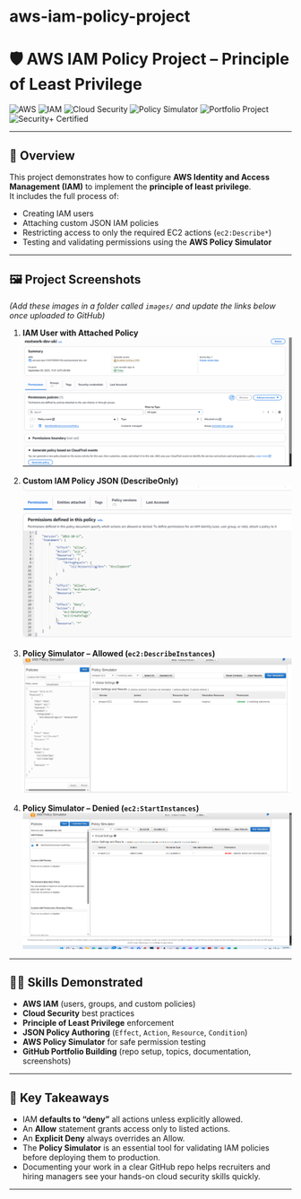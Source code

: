# aws-iam-policy-project
# 🛡️ AWS IAM Policy Project – Principle of Least Privilege

![AWS](https://img.shields.io/badge/Skill-AWS-orange?style=for-the-badge&logo=amazon-aws)
![IAM](https://img.shields.io/badge/Skill-IAM-blue?style=for-the-badge)
![Cloud Security](https://img.shields.io/badge/Skill-Cloud%20Security-green?style=for-the-badge)
![Policy Simulator](https://img.shields.io/badge/Tool-Policy%20Simulator-lightgrey?style=for-the-badge)
![Portfolio Project](https://img.shields.io/badge/Type-Portfolio%20Project-yellow?style=for-the-badge)
![Security+ Certified](https://img.shields.io/badge/Certification-Security%2B-red?style=for-the-badge)

---

## 📌 Overview
This project demonstrates how to configure **AWS Identity and Access Management (IAM)** to implement the **principle of least privilege**.  
It includes the full process of:  
- Creating IAM users  
- Attaching custom JSON IAM policies  
- Restricting access to only the required EC2 actions (`ec2:Describe*`)  
- Testing and validating permissions using the **AWS Policy Simulator**

---

## 🖼️ Project Screenshots
*(Add these images in a folder called `images/` and update the links below once uploaded to GitHub)*

1. **IAM User with Attached Policy**  
   ![IAM User and Policy](images/user-with-policy.png)

2. **Custom IAM Policy JSON (DescribeOnly)**  
   ![Policy JSON](images/policy-json.png)

3. **Policy Simulator – Allowed (`ec2:DescribeInstances`)**  
   ![Simulator Allowed](images/simulator-allowed.png)

4. **Policy Simulator – Denied (`ec2:StartInstances`)**  
   ![Simulator Denied](images/simulator-denied.png)


---

## 🧑‍💻 Skills Demonstrated
- **AWS IAM** (users, groups, and custom policies)  
- **Cloud Security** best practices  
- **Principle of Least Privilege** enforcement  
- **JSON Policy Authoring** (`Effect`, `Action`, `Resource`, `Condition`)  
- **AWS Policy Simulator** for safe permission testing  
- **GitHub Portfolio Building** (repo setup, topics, documentation, screenshots)  

---

## 🚀 Key Takeaways
- IAM **defaults to “deny”** all actions unless explicitly allowed.  
- An **Allow** statement grants access only to listed actions.  
- An **Explicit Deny** always overrides an Allow.  
- The **Policy Simulator** is an essential tool for validating IAM policies before deploying them to production.  
- Documenting your work in a clear GitHub repo helps recruiters and hiring managers see your hands-on cloud security skills quickly.  

---


